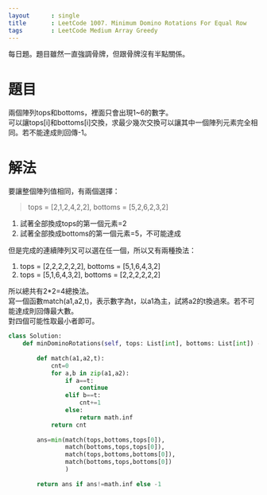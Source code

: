 ```yaml
---
layout      : single
title       : LeetCode 1007. Minimum Domino Rotations For Equal Row
tags 		: LeetCode Medium Array Greedy
---
```

每日題。題目雖然一直強調骨牌，但跟骨牌沒有半點關係。

# 題目
兩個陣列tops和bottoms，裡面只會出現1~6的數字。  
可以讓tops[i]和bottoms[i]交換，求最少幾次交換可以讓其中一個陣列元素完全相同。若不能達成則回傳-1。

# 解法
要讓整個陣列值相同，有兩個選擇：  
> tops = [2,1,2,4,2,2], bottoms = [5,2,6,2,3,2]  
1. 試著全部換成tops的第一個元素=2  
2. 試著全部換成bottoms的第一個元素=5，不可能達成  

但是完成的連續陣列又可以選在任一個，所以又有兩種換法：  
1. tops = [2,2,2,2,2,2], bottoms = [5,1,6,4,3,2]  
2. tops = [5,1,6,4,3,2], bottoms = [2,2,2,2,2,2]  

所以總共有2*2=4總換法。  
寫一個函數match(a1,a2,t)，表示數字為t，以a1為主，試將a2的t換過來。若不可能達成則回傳最大數。  
對四個可能性取最小者即可。

```python
class Solution:
    def minDominoRotations(self, tops: List[int], bottoms: List[int]) -> int:
        
        def match(a1,a2,t):
            cnt=0
            for a,b in zip(a1,a2):
                if a==t:
                    continue
                elif b==t:
                    cnt+=1
                else:
                    return math.inf
            return cnt
        
        ans=min(match(tops,bottoms,tops[0]),
                match(bottoms,tops,tops[0]),
                match(tops,bottoms,bottoms[0]),
                match(bottoms,tops,bottoms[0])
                )
        
        return ans if ans!=math.inf else -1
```

